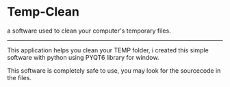 # Temp-Clean
a software used to clean your computer's temporary files.
<hr/>
This application helps you clean your TEMP folder, i created this simple software with python using PYQT6 library for window.

This software is completely safe to use, you may look for the sourcecode in the files.
